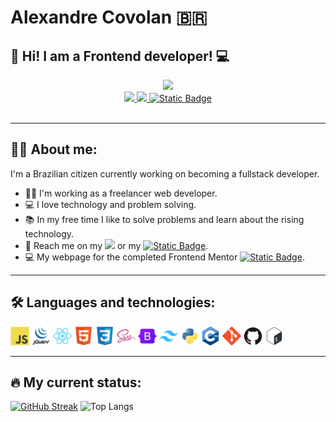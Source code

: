   # Alexandre Covolan :brazil:

  ## 👋 Hi! I am a Frontend developer! 💻

  <div id="header" align="center">
    <img src="https://media.giphy.com/media/k0ijJhqrUP4T2EvmJ1/giphy.gif" width="300px">    
  </div>

  <div id="badges" align="center">
    <a href="https://www.linkedin.com/in/alexandre-covolan/" target="_blank">
      <img src="https://img.shields.io/badge/LinkedIn-%230A66C2?style=for-the-badge&logo=linkedin&logoColor=white">
    </a>
    <a href="https://www.freecodecamp.org/Covolan" target="_blank">
      <img src="https://img.shields.io/badge/FreeCodeCamp-%230A0A23?style=for-the-badge&logo=freecodecamp">
    </a>
    <a href="https://www.frontendmentor.io/profile/covolan" target="_blank">
      <img alt="Static Badge" src="https://img.shields.io/badge/Frontend_mentor-gray?style=for-the-badge&link=https%3A%2F%2Fwww.frontendmentor.io%2Fprofile%2Fcovolan">
    </a>
  </div>

  <div align="center">
    <img src="https://komarev.com/ghpvc/?username=covolan&style=flat-square&color=blue" alt=""/>
  </div>
  
   ---
  
  ## 👩‍💻 About me:

  I'm a Brazilian citizen currently working on becoming a fullstack developer. 
  - 🧑‍💼 I'm working as a freelancer web developer.
  - 💻 I love technology and problem solving.
  - 📚 In my free time I like to solve problems and learn about the rising technology.
  - 📧 Reach me on my <a href="https://www.linkedin.com/in/alexandre-covolan/" target="_blank"><img src="https://img.shields.io/badge/LinkedIn-blue?logo=linkedin"></a> or my <a href="mailto:covolan09@gmail.com" target="_blank"><img alt="Static Badge" src="https://img.shields.io/badge/Gmail-%23EA4335?logo=gmail&logoColor=white"></a>.
  - 💻 My webpage for the completed Frontend Mentor <a href="https://covolan.github.io/frontend-mentor1/" target="_blank"><img alt="Static Badge" src="https://img.shields.io/badge/Challenges-red?style=flat"></a>.
  
  ---

 ## 🛠️ Languages and technologies:

<div>
  <img src="https://github.com/devicons/devicon/blob/master/icons/javascript/javascript-original.svg" width="30px">
  <img src="https://github.com/devicons/devicon/blob/master/icons/jquery/jquery-original-wordmark.svg" width="30px">
  <img src="https://github.com/devicons/devicon/blob/master/icons/react/react-original.svg" width="30px">
  <img src="https://github.com/devicons/devicon/blob/master/icons/html5/html5-original.svg" width="30px">
  <img src="https://github.com/devicons/devicon/blob/master/icons/css3/css3-original.svg" width="30px">
  <img src="https://github.com/devicons/devicon/blob/master/icons/sass/sass-original.svg" width="30px">
  <img src="https://github.com/devicons/devicon/blob/master/icons/bootstrap/bootstrap-original.svg" width="30px">
  <img src="https://github.com/devicons/devicon/blob/master/icons/tailwindcss/tailwindcss-plain.svg" width="30px">
  <img src="https://github.com/devicons/devicon/blob/master/icons/python/python-original.svg" width="30px">
  <img src="https://github.com/devicons/devicon/blob/master/icons/cplusplus/cplusplus-original.svg" width="30px">
  <img src="https://github.com/devicons/devicon/blob/master/icons/git/git-original.svg" width="30px">
  <img src="https://github.com/devicons/devicon/blob/master/icons/github/github-original.svg" width="30px">
  <img src="https://github.com/devicons/devicon/blob/master/icons/bash/bash-original.svg" width="30px">

</div>

  ---

  ## 🔥 My current status:

  [![GitHub Streak](https://streak-stats.demolab.com?user=covolan&border_radius=5)](https://git.io/streak-stats)
  ![Top Langs](https://github-readme-stats.vercel.app/api/top-langs/?username=covolan&layout=compact)
 
